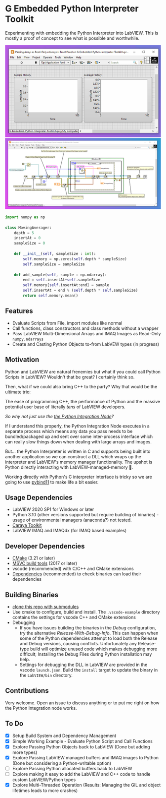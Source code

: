# G Embedded Python Interpreter Toolkit

Experimenting with embedding the Python Interpreter into LabVIEW. This is mostly a proof of concept to see what is possible and worthwhile.

![Front Panel - The Moving Average Example](LabVIEW/img/moving-average-example.gif?raw=true)
![Block Diagram - LabVIEW code for calling a function from a Python Script](LabVIEW/img/moving-average-example.png?raw=true)

```python
import numpy as np

class MovingAverager:
    depth = 5
    insertAt = 0
    sampleSize = 0

    def __init__(self, sampleSize : int):
        self.memory = np.zeros(self.depth * sampleSize)
        self.sampleSize = sampleSize
    
    def add_sample(self, sample : np.ndarray):
        end = self.insertAt+self.sampleSize
        self.memory[self.insertAt:end] = sample
        self.insertAt = end % (self.depth * self.sampleSize)
        return self.memory.mean()

```

## Features

* Evaluate Scripts from File, import modules like normal
* Call functions, class constructors and class methods without a wrapper
* Pass LabVIEW Multi-Dimensional Arrays and IMAQ Images as Read-Only `numpy.ndarrays`
* Create and Casting Python Objects to-from LabVEW types (in progress)

## Motivation

Python and LabVIEW are natural frenemies but what if you could call Python Scripts in LabVIEW? Wouldn't that be great? I certainly think so.

Then, what if we could also bring C++ to the party? Why that would be the ultimate trio:

The ease of programming C++, the performance of Python and the massive potential user base of literally _tens_ of LabVIEW developers.

_So why not just use the [the Python Integration Node](https://www.ni.com/docs/en-US/bundle/labview/page/glang/python_node.html)?_

If I understand this properly, the Python Integration Node executes in a separate process which means any data you pass needs to be bundled/packaged up and sent over some inter-process interface which can really slow things down when dealing with large arrays and images.

But... the Python Interpreter is written in C and supports being built into another application so we can construct a DLL which wraps up the interpreter and LabVIEW's memory manager functionality. The upshot is Python directly interacting with LabVIEW-managed-memory 👏.

Working directly with Python's C interpreter interface is tricky so we are going to use [pybind11](https://github.com/pybind/pybind11) to make life a bit easier.

## Usage Dependencies
* LabVIEW 2020 SP1 for Windows or later
* Python 3.10 (other versions supported but require building of binaries) - usage of environmental managers (anaconda?) not tested.
* [Caraya Toolkit](https://github.com/JKISoftware/Caraya)
* LabVIEW IMAQ and IMAQdx (for IMAQ based examples)

## Developer Dependencies
* [CMake](https://cmake.org/download/) (3.21 or later)
* [MSVC build tools](https://visualstudio.microsoft.com/downloads/) (2017 or later)
* vscode (recommended) with C/C++ and CMake extensions
* [Dependencies](https://github.com/lucasg/Dependencies) (recommended) to check binaries can load their dependencies

## Building Binaries
* [clone this repo with submodules](https://stackoverflow.com/a/4438292/5609762)
* Use cmake to configure, build and install. The `.vscode-example` directory contains the settings for vscode C++ and CMake extensions
* Debugging
    * If you have issues building the binaries in the _Debug_ configuration, try the alternative _Release-With-Debug-Info_. This can happen when some of the Python dependencies attempt to load both the Release and Debug versions, causing conflicts. Unfortunately any Release-type build will optimize unused code which makes debugging more difficult; Installing the Debug Files during Python installation may help. 
    * Settings for debugging the DLL in LabVIEW are provided in the vscode `launch.json`. Build the `install` target to update the binary in the `LabVIEW/bin` directory.

## Contributions
Very welcome. Open an issue to discuss anything or to put me right on how the Python Integration node works.

## To Do
- [x] Setup Build System and Dependency Management
- [x] Simple Working Example - Evaluate Python Script and Call Functions
- [x] Explore Passing Python Objects back to LabVIEW (Done but adding more types)
- [x] Explore Passing LabVIEW managed buffers and IMAQ images to Python (Done but considering a Python-writable option)
- [ ] Explore Passing Python allocated buffers back to LabVIEW
- [ ] Explore making it easy to add the LabVIEW and C++ code to handle custom LabVIEW/Python types
- [x] Explore Multi-Threaded Operation (Results: Managing the GIL and object lifetimes leads to more crashes)
